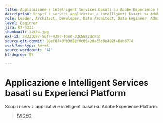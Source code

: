 ```yaml
---
title: Applicazione e Intelligent Services basati su Adobe Experience Platform
description: Scopri i servizi applicativi e intelligenti basati su Adobe Experience Platform.
role: Leader, Architect, Developer, Data Architect, Data Engineer, Admin, User
level: Beginner
jira: KT-4333
thumbnail: 32554.jpg
exl-id: 24333697-56fe-4398-b3e0-33b68a2dc8ad
source-git-commit: 00ef0f40fb3d82f0c06428a35c0e402f46ab6774
workflow-type: tm+mt
source-wordcount: '47'
ht-degree: 0%

---
```


# Applicazione e Intelligent Services basati su Experienci Platform

Scopri i servizi applicativi e intelligenti basati su Adobe Experience Platform.

>[!VIDEO](https://video.tv.adobe.com/v/32554?learn=on)

